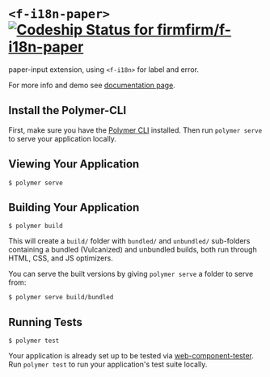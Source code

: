 # `<f-i18n-paper>` [ ![Codeship Status for firmfirm/f-i18n-paper](https://app.codeship.com/projects/273a5490-690b-0134-2187-625c6894da4e/status?branch=master)](https://app.codeship.com/projects/176581)

paper-input extension, using `<f-i18n>` for label and error.

For more info and demo see [documentation page](https://github.com/firmfirm/f-i18n-paper/).

## Install the Polymer-CLI

First, make sure you have the [Polymer CLI](https://www.npmjs.com/package/polymer-cli) installed. Then run `polymer serve` to serve your application locally.

## Viewing Your Application

```
$ polymer serve
```

## Building Your Application

```
$ polymer build
```

This will create a `build/` folder with `bundled/` and `unbundled/` sub-folders
containing a bundled (Vulcanized) and unbundled builds, both run through HTML,
CSS, and JS optimizers.

You can serve the built versions by giving `polymer serve` a folder to serve
from:

```
$ polymer serve build/bundled
```

## Running Tests

```
$ polymer test
```

Your application is already set up to be tested via [web-component-tester](https://github.com/Polymer/web-component-tester). Run `polymer test` to run your application's test suite locally.
